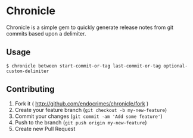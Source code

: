 # Chronicle

Chronicle is a simple gem to quickly generate release notes from git commits based upon a delimiter.

## Usage

    $ chronicle between start-commit-or-tag last-commit-or-tag optional-custom-delimiter

## Contributing

1. Fork it ( http://github.com/endocrimes/chronicle/fork )
2. Create your feature branch (`git checkout -b my-new-feature`)
3. Commit your changes (`git commit -am 'Add some feature'`)
4. Push to the branch (`git push origin my-new-feature`)
5. Create new Pull Request
